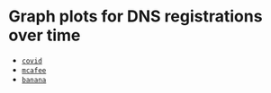 # Graph plots for DNS registrations over time
- [`covid`](Y292aWQK/index.html)
- [`mcafee`](bWNhZmVlCg==/index.html)
- [`banana`](YmFuYW5hCg==/index.html)
